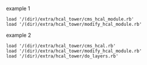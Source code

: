 
example 1

    load '/(dir)/extra/hcal_tower/cms_hcal_module.rb'
    load '/(dir)/extra/hcal_tower/modify_hcal_module.rb'


example 2

    load '/(dir)/extra/hcal_tower/cms_hcal.rb'
    load '/(dir)/extra/hcal_tower/modify_hcal_module.rb'
    load '/(dir)/extra/hcal_tower/do_layers.rb'

